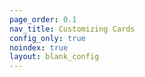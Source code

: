 ```yaml
---
page_order: 0.1
nav_title: Customizing Cards
config_only: true
noindex: true
layout: blank_config
---
```

